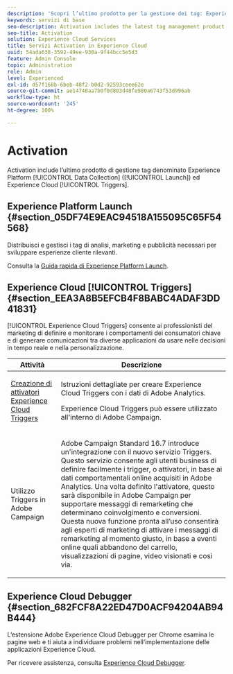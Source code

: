 ```yaml
---
description: 'Scopri l’ultimo prodotto per la gestione dei tag: Experience Platform Launch.'
keywords: servizi di base
seo-description: Activation includes the latest tag management product called Experience Platform Launch. Dynamic Tag Management (DTM);and Triggers.
seo-title: Activation
solution: Experience Cloud Services
title: Servizi Activation in Experience Cloud
uuid: 54ada638-3592-49ee-930a-9f44bcc5e5d3
feature: Admin Console
topic: Administration
role: Admin
level: Experienced
exl-id: d57f168b-6beb-48f2-b0d2-92593ceee62e
source-git-commit: ae14748aa7b0f0d803d48fe980a6743f53d996ab
workflow-type: ht
source-wordcount: '245'
ht-degree: 100%

---
```


# Activation

Activation include l’ultimo prodotto di gestione tag denominato Experience Platform [!UICONTROL Data Collection] ([!UICONTROL Launch]) ed Experience Cloud [!UICONTROL Triggers].

## Experience Platform Launch {#section_05DF74E9EAC94518A155095C65F54568}

Distribuisci e gestisci i tag di analisi, marketing e pubblicità necessari per sviluppare esperienze cliente rilevanti.

Consulta la [Guida rapida di Experience Platform Launch](https://experienceleague.adobe.com/docs/experience-platform/tags/get-started/quick-start.html?lang=it).

## Experience Cloud [!UICONTROL Triggers] {#section_EEA3A8B5EFCB4F8BABC4ADAF3DD41831}

[!UICONTROL Experience Cloud Triggers] consente ai professionisti del marketing di definire e monitorare i comportamenti dei consumatori chiave e di generare comunicazioni tra diverse applicazioni da usare nelle decisioni in tempo reale e nella personalizzazione.

<table id="table_AF6842470172429EA97C9B02163BD0C3"> 
 <thead> 
  <tr> 
   <th colname="col1" class="entry"> Attività </th>
   <th colname="col2" class="entry"> Descrizione </th>
  </tr> 
 </thead>
 <tbody> 
  <tr> 
   <td colname="col1"> <p> <a href="triggers.md#concept_887B30241B3E4DB0A2553B2996E2D4FB" format="dita" scope="local"> Creazione di attivatori Experience Cloud Triggers </a> </p> </td> 
   <td colname="col2"> <p> Istruzioni dettagliate per creare Experience Cloud Triggers con i dati di Adobe Analytics. </p> <p>Experience Cloud Triggers può essere utilizzato all'interno di Adobe Campaign. </p> </td>
  </tr>
  <tr> 
   <td colname="col1"> <p>Utilizzo Triggers in Adobe Campaign </p> </td> 
   <td colname="col2"> <p> Adobe Campaign Standard 16.7 introduce un'integrazione con il nuovo servizio Triggers. Questo servizio consente agli utenti business di definire facilmente i trigger, o attivatori, in base ai dati comportamentali online acquisiti in Adobe Analytics. Una volta definito l'attivatore, questo sarà disponibile in Adobe Campaign per supportare messaggi di remarketing che determinano coinvolgimento e conversioni. Questa nuova funzione pronta all’uso consentirà agli esperti di marketing di attivare i messaggi di remarketing al momento giusto, in base a eventi online quali abbandono del carrello, visualizzazioni di pagine, video visionati e così via. </p> </td>
  </tr>
 </tbody>
</table>


## Experience Cloud Debugger {#section_682FCF8A22ED47D0ACF94204AB94B444}

L’estensione Adobe Experience Cloud Debugger per Chrome esamina le pagine web e ti aiuta a individuare problemi nell’implementazione delle applicazioni Experience Cloud.

Per ricevere assistenza, consulta [Experience Cloud Debugger](https://experienceleague.adobe.com/docs/debugger/using/experience-cloud-debugger.html?lang=it).
